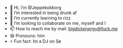 - 👋 Hi, I’m @Jeppekokborg
- 👀 I’m interested in being drunk af
- 🌱 I’m currently learning to rizz
- 💞️ I’m looking to collaborate on me, myself and I
- 📫 How to reach me by mail: bigdickenergy@fuck.me
- 😄 Pronouns: him
- ⚡ Fun fact: Im a DJ on Sø

<!---
Jeppekokborg/Jeppekokborg is a ✨ special ✨ repository because its `README.md` (this file) appears on your GitHub profile.
You can click the Preview link to take a look at your changes.
--->
